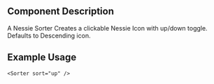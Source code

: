 Component Description
---------------------

A Nessie Sorter Creates a clickable Nessie Icon with up/down toggle. Defaults to Descending icon.

Example Usage
-------------

    <Sorter sort="up" />
